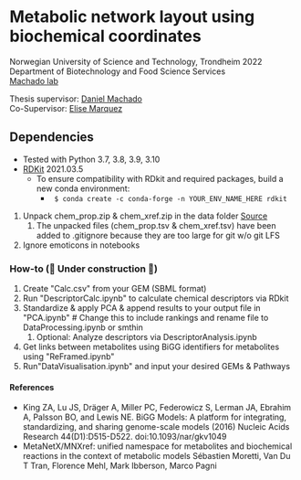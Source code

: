 # Metabolic network layout using biochemical coordinates
Norwegian University of Science and Technology, Trondheim 2022\
Department of Biotechnology and Food Science Services\
[Machado lab](https://www.ntnu.edu/ibt/research/computational-biology/#/view/about) 


Thesis supervisor: [Daniel Machado](https://github.com/cdanielmachado/)\
Co-Supervisor: [Elise Marquez](https://github.com/emarquezz/)

## Dependencies
- Tested with Python 3.7, 3.8, 3.9, 3.10
- [RDKit](https://www.rdkit.org/docs/Install.html) 2021.03.5
  - To ensure compatibility with RDkit and required packages, build a new conda environment:
    - ``` $ conda create -c conda-forge -n YOUR_ENV_NAME_HERE rdkit```




1. Unpack chem_prop.zip & chem_xref.zip in the data folder [Source](https://www.metanetx.org/mnxdoc/mnxref.html)
   1. The unpacked files (chem_prop.tsv & chem_xref.tsv) have been added to 
   .gitignore because they are too large for git w/o git LFS 
2. Ignore emoticons in notebooks


### How-to (🚧 Under construction 🚧)

1. Create "Calc.csv" from your GEM (SBML format)
2. Run "DescriptorCalc.ipynb" to calculate chemical descriptors via RDkit
3. Standardize & apply PCA & append results to your output file in "PCA.ipynb" # Change this to include rankings and rename file to DataProcessing.ipynb or smthin
   1. Optional: Analyze descriptors via DescriptorAnalysis.ipynb
4. Get links between metabolites using BiGG identifiers for metabolites using "ReFramed.ipynb"
5. Run"DataVisualisation.ipynb" and input your desired GEMs & Pathways



#### References


- King ZA, Lu JS, Dräger A, Miller PC, Federowicz S, Lerman JA, Ebrahim A, Palsson BO, and Lewis NE. BiGG Models: A platform for integrating, standardizing, and sharing genome-scale models (2016) Nucleic Acids Research 44(D1):D515-D522. doi:10.1093/nar/gkv1049
- MetaNetX/MNXref: unified namespace for metabolites and biochemical reactions in the context of metabolic models
Sébastien Moretti, Van Du T Tran, Florence Mehl, Mark Ibberson, Marco Pagni

